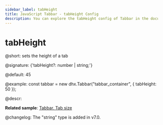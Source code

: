 ```yaml
---
sidebar_label: tabHeight
title: JavaScript Tabbar - tabHeight Config 
description: You can explore the tabHeight config of Tabbar in the documentation of the DHTMLX JavaScript UI library. Browse developer guides and API reference, try out code examples and live demos, and download a free 30-day evaluation version of DHTMLX Suite 7.
---
```


# tabHeight

@short: sets the height of a tab

@signature: {'tabHeight?: number | string;'}

@default: 45

@example:
const tabbar = new dhx.Tabbar("tabbar_container", {
    tabHeight: 50
});

@descr:

**Related sample**: [Tabbar. Tab size](https://snippet.dhtmlx.com/yy841z3j)

@changelog:
The "string" type is added in v7.0.

[comment]: # (@related: tabbar/configuring_tabbar.md#size-of-tabs tabbar/init.md#define-tabbar-structure)
